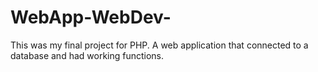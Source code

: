 # WebApp-WebDev-
This was my final project for PHP. A web application that connected to a database and had working functions. 
